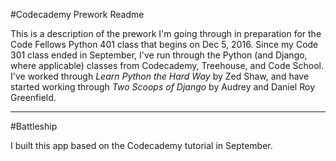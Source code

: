 #Codecademy Prework Readme

This is a description of the prework I'm going through in preparation for the Code Fellows Python 401 class that begins on Dec 5, 2016. Since my Code 301 class ended in September, I've run through the Python (and Django, where applicable) classes from Codecademy, Treehouse, and Code School. I've worked through *Learn Python the Hard Way* by Zed Shaw, and have started working through *Two Scoops of Django* by Audrey and Daniel Roy Greenfield.

---

#Battleship

I built this app based on the Codecademy tutorial in September.
